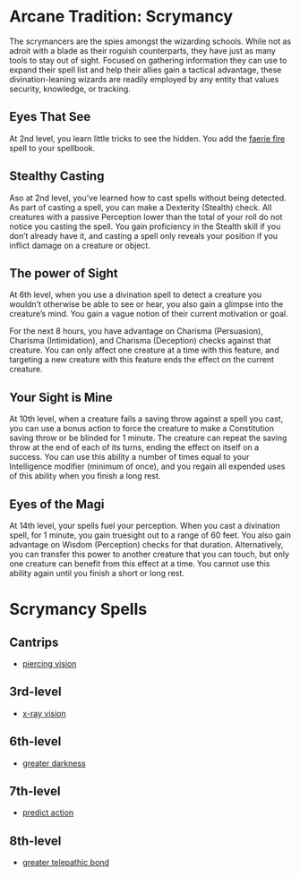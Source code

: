 # Arcane Tradition: Scrymancy
The scrymancers are the spies amongst the wizarding schools. While not as adroit with a blade as their roguish counterparts, they have just as many tools to stay out of sight. Focused on gathering information they can use to expand their spell list and help their allies gain a tactical advantage, these divination-leaning wizards are readily employed by any entity that values security, knowledge, or tracking.


## Eyes That See
At 2nd level, you learn little tricks to see the hidden. You add the [faerie fire]() spell to your spellbook.

## Stealthy Casting
Aso at 2nd level, you’ve learned how to cast spells without being detected. As part of casting a spell, you can make a Dexterity (Stealth) check. All creatures with a passive Perception lower than the total of your roll do not notice you casting the spell. You gain proficiency in the Stealth skill if you don’t already have it, and casting a spell only reveals your position if you inflict damage on a creature or object.

## The power of Sight
At 6th level, when you use a divination spell to detect a creature you wouldn’t otherwise be able to see or hear, you also gain a glimpse into the creature’s mind. You gain a vague notion of their current motivation or goal.

For the next 8 hours, you have advantage on Charisma (Persuasion), Charisma (Intimidation), and Charisma (Deception) checks against that creature. You can only affect one creature at a time with this feature, and targeting a new creature with this feature ends the effect on the current creature.

## Your Sight is Mine
At 10th level, when a creature fails a saving throw against a spell you cast, you can use a bonus action to force the creature to make a Constitution saving throw or be blinded for 1 minute. The creature can repeat the saving throw at the end of each of its turns, ending the effect on itself on a success. You can use this ability a number of times equal to your Intelligence modifier (minimum of once), and you regain all expended uses of this ability when you finish a long rest.

## Eyes of the Magi
At 14th level, your spells fuel your perception. When you cast a divination spell, for 1 minute, you gain truesight out to a range of 60 feet. You also gain advantage on Wisdom (Perception) checks for that duration. Alternatively, you can transfer this power to another creature that you can touch, but only one creature can benefit from this effect at a time. You cannot use this ability again until you finish a short or long rest.

# Scrymancy Spells

## Cantrips
* [piercing vision](/Magic/Spells/piercing-vision.md)

## 3rd-level
* [x-ray vision](/Magic/Spells/x-ray-vision.md)

## 6th-level
* [greater darkness](/Magic/Spells/greater-darkness.md)

## 7th-level
* [predict action](/Magic/Spells/predict-action.md)

## 8th-level
* [greater telepathic bond](/Magic/Spells/greater-telepathic-bond.md)

